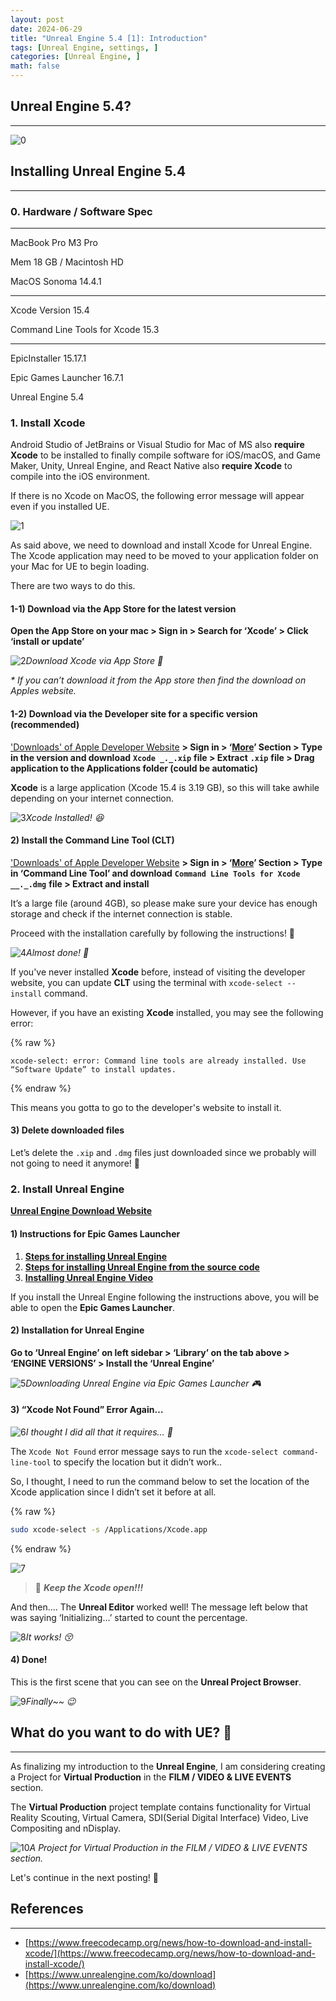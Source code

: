 ```yaml
---
layout: post
date: 2024-06-29
title: "Unreal Engine 5.4 [1]: Introduction"
tags: [Unreal Engine, settings, ]
categories: [Unreal Engine, ]
math: false
---
```




## Unreal Engine 5.4?


---


![0](/assets/img/2024-06-29-Unreal-Engine-5.4-[1]:-Introduction.md/0.png)



## **Installing Unreal Engine 5.4**


---



### 0. Hardware / Software Spec


---


MacBook Pro M3 Pro


Mem 18 GB / Macintosh HD


MacOS Sonoma 14.4.1


---


Xcode Version 15.4


Command Line Tools for Xcode 15.3


---


EpicInstaller 15.17.1


Epic Games Launcher 16.7.1


Unreal Engine 5.4



### 1. Install Xcode


Android Studio of JetBrains or Visual Studio for Mac of MS also **require** **Xcode** to be installed to finally compile software for iOS/macOS, and Game Maker, Unity, Unreal Engine, and React Native also **require Xcode** to compile into the iOS environment.


If there is no Xcode on MacOS, the following error message will appear even if you installed UE.


![1](/assets/img/2024-06-29-Unreal-Engine-5.4-[1]:-Introduction.md/1.png)


As said above, we need to download and install Xcode for Unreal Engine. The Xcode application may need to be moved to your application folder on your Mac for UE to begin loading. 


There are two ways to do this. 



#### 1-1) **Download via the App Store for the latest version**


**Open the App Store on your mac > Sign in > Search for ‘Xcode’ > Click ‘install or update’**


![2](/assets/img/2024-06-29-Unreal-Engine-5.4-[1]:-Introduction.md/2.png)_Download Xcode via App Store 🍎_


_* If you can’t download it from the App store then find the download on Apples website._



#### 1-2) **Download via the Developer site for a specific version (recommended)**


['Downloads' of Apple Developer Website](https://developer.apple.com/download/) **> Sign in > ‘**[**More**](https://developer.apple.com/download/all/)**’ Section > Type in the version and download** **`Xcode _`**_**`.`**_**`_.xip`** **file > Extract** **`.xip`** **file > Drag application to the Applications folder (could be automatic)**


**Xcode** is a large application (Xcode 15.4 is 3.19 GB), so this will take awhile depending on your internet connection.


![3](/assets/img/2024-06-29-Unreal-Engine-5.4-[1]:-Introduction.md/3.png)_Xcode Installed! 😆_



#### 2) **Install the Command Line Tool (CLT)**


['Downloads' of Apple Developer Website](https://developer.apple.com/download/) **> Sign in > ‘**[**More**](https://developer.apple.com/download/all/)**’ Section > Type in ‘Command Line Tool’ and download** **`Command Line Tools for Xcode __._.dmg`** **file > Extract and install**


It’s a large file (around 4GB), so please make sure your device has enough storage and check if the internet connection is stable.


Proceed with the installation carefully by following the instructions! 🫰


![4](/assets/img/2024-06-29-Unreal-Engine-5.4-[1]:-Introduction.md/4.png)_Almost done! 👏_


If you've never installed **Xcode** before, instead of visiting the developer website, you can update **CLT** using the terminal with `xcode-select --install` command.


However, if you have an existing **Xcode** installed, you may see the following error:



{% raw %}
```text
xcode-select: error: Command line tools are already installed. Use “Software Update” to install updates.
```
{% endraw %}



This means you gotta to go to the developer's website to install it.



#### 3) Delete downloaded files


Let’s delete the `.xip` and `.dmg` files just downloaded since we probably will not going to need it anymore! 👋



### 2. Install Unreal Engine


[**Unreal Engine Download Website**](https://www.unrealengine.com/ko/download)



#### **1) Instructions for Epic Games Launcher**

1. [**Steps for installing Unreal Engine**](https://dev.epicgames.com/documentation/en-us/unreal-engine/installing-unreal-engine)
2. [**Steps for installing Unreal Engine from the source code**](https://dev.epicgames.com/documentation/en-us/unreal-engine/downloading-unreal-engine-source-code?application_version=5.4)
3. [**Installing Unreal Engine Video**](https://youtu.be/rldy9yY0yDU?si=pi8ApOu6B1IwnLSQ)

If you install the Unreal Engine following the instructions above, you will be able to open the **Epic Games Launcher**.



#### 2) Installation for Unreal Engine


**Go to ‘Unreal Engine’ on left sidebar > ‘Library’ on the tab above > ‘ENGINE VERSIONS’ > Install the ‘Unreal Engine’**


![5](/assets/img/2024-06-29-Unreal-Engine-5.4-[1]:-Introduction.md/5.png)_Downloading Unreal Engine via Epic Games Launcher 🎮_



#### 3) “Xcode Not Found” Error Again…


![6](/assets/img/2024-06-29-Unreal-Engine-5.4-[1]:-Introduction.md/6.png)_I thought I did all that it requires… 🤔_


The `Xcode Not Found` error message says to run the `xcode-select command-line-tool` to specify the location but it didn’t work..


So, I thought, I need to run the command below to set the location of the Xcode application since I didn’t set it before at all.



{% raw %}
```bash
sudo xcode-select -s /Applications/Xcode.app
```
{% endraw %}



![7](/assets/img/2024-06-29-Unreal-Engine-5.4-[1]:-Introduction.md/7.png)


> 👸 _**Keep the Xcode open!!!**_


And then…. The **Unreal Editor** worked well! The message left below that was saying ‘Initializing…’ started to count the percentage.


![8](/assets/img/2024-06-29-Unreal-Engine-5.4-[1]:-Introduction.md/8.png)_It works! 😚_



#### 4) Done!


This is the first scene that you can see on the **Unreal Project Browser**.


![9](/assets/img/2024-06-29-Unreal-Engine-5.4-[1]:-Introduction.md/9.png)_Finally~~ 😉_



## What do you want to do with UE? 🤩


---


As finalizing my introduction to the **Unreal Engine**, I am considering creating a Project for **Virtual Production** in the **FILM / VIDEO & LIVE EVENTS** section.


The **Virtual Production** project template contains functionality for Virtual Reality Scouting, Virtual Camera, SDI(Serial Digital Interface) Video, Live Compositing and nDisplay.


![10](/assets/img/2024-06-29-Unreal-Engine-5.4-[1]:-Introduction.md/10.png)_A Project for Virtual Production in the FILM / VIDEO & LIVE EVENTS section._


Let's continue in the next posting! 💝



## References


---

- [https://www.freecodecamp.org/news/how-to-download-and-install-xcode/](https://www.freecodecamp.org/news/how-to-download-and-install-xcode/)
- [https://www.unrealengine.com/ko/download](https://www.unrealengine.com/ko/download)
